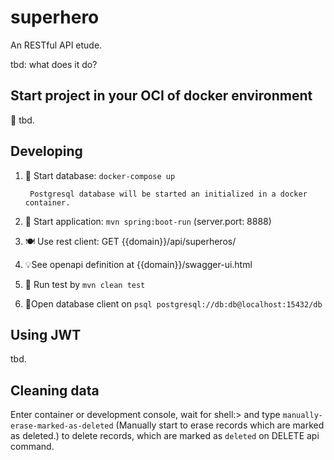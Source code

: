 # superhero
An RESTful API etude.

tbd: what does it do?

## Start project in your OCI of docker environment

🐋 tbd.

## Developing

1. 🐋 Start database: `docker-compose up` 

        Postgresql database will be started an initialized in a docker container. 

2. 🚀 Start application: `mvn spring:boot-run` (server.port: 8888)

3. 🍽️ Use rest client: GET {{domain}}/api/superheros/

4. 💡See openapi definition at {{domain}}/swagger-ui.html

5. 🤖 Run test by `mvn clean test` 

6. 🥫Open database client on `psql postgresql://db:db@localhost:15432/db`

## Using JWT

tbd. 

## Cleaning data

Enter container or development console, wait for shell:> and type `manually-erase-marked-as-deleted` (Manually start to erase records which are marked as deleted.) to delete records, which are marked as `deleted` on DELETE api command. 